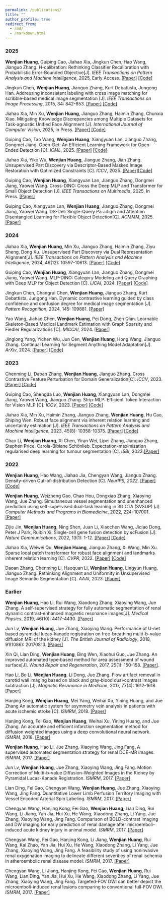```yaml
---
permalink: /publications/
title: ""
author_profile: true
redirect_from: 
  - /md/
  - /markdown.html
---
```


### 2025

**Wenjian Huang**, Guiping Cao, Jiahao Xia, Jingkun Chen, Hao Wang, Jianguo Zhang. H-calibration: Rethinking Classifier Recalibration with Probabilistic Error-Bounded Objective[J]. <i>IEEE Transactions on Pattern Analysis and Machine Intelligence</i>, 2025, Early Access. [[Paper]](https://arxiv.org/abs/2506.17968) [[Code]](https://github.com/WenjianHuang93/h-Calibration)

Jingkun Chen, **Wenjian Huang**, Jianguo Zhang, Kurt Debattista, Jungong Han. Addressing inconsistent labeling with cross image matching for scribble-based medical image segmentation [J]. <i>IEEE Transactions on Image Processing</i>, 2015, 34: 842-853. [[Paper]](https://ieeexplore.ieee.org/abstract/document/10851813) [[Code]](https://github.com/jingkunchen/scribble-medical-segmentation)

Jiahao Xia, Min Xu, **Wenjian Huang**, Jianguo Zhang, Haimin Zhang, Chunxia Xiao. Mitigating Knowledge Discrepancies among Multiple Datasets for Task-agnostic Unified Face Alignment [J]. <i>International Journal of Computer Vision</i>, 2025, In Press. [[Paper]](https://arxiv.org/abs/2503.22359) [[Code]](https://github.com/Jiahao-UTS/TUFA)

Guiping Cao, Tao Wang, **Wenjian Huang**, Xiangyuan Lan, Jianguo Zhang, Dongmei Jiang. Open-Det: An Efficient Learning Framework for Open-Ended Detection [C]. <i>ICML</i>, 2025. [[Paper]](https://arxiv.org/abs/2505.20639) [[Code]](https://github.com/Med-Process/Open-Det)

Jiahao Xia, Yike Wu, **Wenjian Huang**, Jianguo Zhang, Jian Zhang. Unsupervised Part Discovery via Descriptor-Based Masked Image Restoration with Optimized Constraints [C]. <i>ICCV</i>, 2025. [[Paper]](https://arxiv.org/abs/2507.11985)[[Code]](https://github.com/Jiahao-UTS/MPAE)

Guiping Cao, **Wenjian Huang**, Xiangyuan Lan, Jianguo Zhang, Dongmei Jiang, Yaowei Wang. Cross-DINO: Cross the Deep MLP and Transformer for Small Object Detection [J]. <i>IEEE Transactions on Multimedia</i>, 2025, In Press. [[Paper]](https://arxiv.org/abs/2505.21868)

Guiping Cao, Xiangyuan Lan, **Wenjian Huang**, Jianguo Zhang, Dongmei Jiang, Yaowei Wang. DS-Det: Single-Query Paradigm and Attention Disentangled Learning for Flexible Object Detection[C]. <i>ACMMM</i>, 2025. [[Paper]](https://www.arxiv.org/abs/2507.19807)


### 2024

Jiahao Xia, **Wenjian Huang**, Min Xu, Jianguo Zhang, Haimin Zhang, Ziyu Sheng, Dong Xu. Unsupervised Part Discovery via Dual Representation Alignment[J]. <i>IEEE Transactions on Pattern Analysis and Machine Intelligence</i>, 2024, 46(12): 10597-10613. [[Paper]](https://arxiv.org/abs/2408.08108) [[Code]](https://github.com/jiahao-uts/unsupervisedpart)

Guiping Cao, **Wenjian Huang**, Xiangyuan Lan, Jianguo Zhang, Dongmei Jiang, Yaowei Wang. MLP-DINO: Category Modeling and Query Graphing with Deep MLP for Object Detection [C]. <i>IJCAI</i>, 2024. [[Paper]](https://www.ijcai.org/proceedings/2024/0067.pdf) [[Code]](https://github.com/Med-Process/MLP-DINO/)

Jingkun Chen, Changrui Chen, **Wenjian Huang**, Jianguo Zhang, Kurt Debattista, Jungong Han. Dynamic contrastive learning guided by class confidence and confusion degree for medical image segmentation [J]. <i>Pattern Recognition</i>, 2024, 145: 109881. [[Paper]](https://www.sciencedirect.com/science/article/abs/pii/S0031320323005794) 

Yao Wang, Jiahao Chen, **Wenjian Huang**, Pei Dong, Zhen Qian. Learnable Skeleton-Based Medical Landmark Estimation with Graph Sparsity and Fiedler Regularizations [C]. <i>MICCAI</i>, 2024. [[Paper]](https://papers.miccai.org/miccai-2024/paper/1602_paper.pdf)

Jinglong Yang, Yichen Wu, Jun Cen, **Wenjian Huang**, Hong Wang, Jianguo Zhang. Continual Learning for Segment Anything Model Adaptation[J]. <i>ArXiv</i>, 2024. [[Paper]](https://arxiv.org/abs/2412.06418) [[Code]](https://github.com/yangjl1215/CoSAM)


### 2023

Chenming Li, Daoan Zhang, **Wenjian Huang**, Jianguo Zhang. Cross Contrastive Feature Perturbation for Domain Generalization[C]. <i>ICCV</i>, 2023.[[Paper]](https://openaccess.thecvf.com/content/ICCV2023/html/Li_Cross_Contrasting_Feature_Perturbation_for_Domain_Generalization_ICCV_2023_paper.html) [[Code]](https://github.com/hackmebroo/CCFP)

Guiping Cao, Shengda Luo, **Wenjian Huang**, Xiangyuan Lan, Dongmei Jiang, Yaowei Wang, Jianguo Zhang. Strip-MLP: Efficient Token Interaction for Vision MLP [C]. <i>ICCV</i>, 2023. [[Paper]](https://openaccess.thecvf.com/content/ICCV2023/html/Cao_Strip-MLP_Efficient_Token_Interaction_for_Vision_MLP_ICCV_2023_paper.html) [[Code]](https://github.com/Med-Process/Strip_MLP)

Jiahao Xia, Min Xu, Haimin Zhang, Jianguo Zhang, **Wenjian Huang**, Hu Cao, Shiping Wen. Robust face alignment via inherent relation learning and uncertainty estimation [J]. <i>IEEE Transactions on Pattern Analysis and Machine Intelligence</i>, 2023, 45(8): 10358-10375. [[Paper]](https://ieeexplore.ieee.org/document/10079153) [[Code]](https://github.com/Jiahao-UTS/DSLPT)

Chao Li, **Wenjian Huang**, Xi Chen, Yiran Wei, Lipei Zhang, Jianguo Zhang, Stephen Price, Carola-Bibiane Schönlieb. Expectation-maximization regularised deep learning for tumour segmentation [C]. <i>ISBI</i>, 2023.[[Paper]](https://ieeexplore.ieee.org/abstract/document/10230573)


### 2022

**Wenjian Huang**, Hao Wang, Jiahao Jia, Chengyan Wang, Jianguo Zhang. Density-driven Out-of-distribution Detection [C]. <i>NeurIPS, 2022</i>. [[Paper]](https://proceedings.neurips.cc/paper_files/paper/2022/hash/05b69cc4c8ff6e24c5de1ecd27223d37-Abstract-Conference.html) [[Code]](http://WenjianHuang93.github.io/files/OOD_DDR.zip)

**Wenjian Huang**, Weizheng Gao, Chao Hou, Dongxiao Zhang, Xiaoying Wang, Jue Zhang. Simultaneous vessel segmentation and unenhanced prediction using self-supervised dual-task learning in 3D CTA (SVSUP) [J]. <i>Computer Methods and Programs in Biomedicine</i>, 2022, 224: 107001. [[Paper]](https://www.sciencedirect.com/science/article/abs/pii/S0169260722003832)

Zijie Jin, **Wenjian Huang**, Ning Shen, Juan Li, Xiaochen Wang, Jiqiao Dong, Peter J Park, Ruibin Xi. Single-cell gene fusion detection by scFusion [J]. <i>Nature Communications</i>, 2022, 13(1): 1-12. [[Paper]](https://www.nature.com/articles/s41467-022-28661-6) [[Code]](https://github.com/XiDsLab/scFusion)

Jiahao Xia, Weiwei Qu, **Wenjian Huang**, Jianguo Zhang, Xi Wang, Min Xu. Sparse local patch transformer for robust face alignment and landmarks inherent relation learning [C]. <i>CVPR</i>, 2022. [[Paper]](https://openaccess.thecvf.com/content/CVPR2022/papers/Xia_Sparse_Local_Patch_Transformer_for_Robust_Face_Alignment_and_Landmarks_CVPR_2022_paper.pdf) [[Code]](https://github.com/Jiahao-UTS/SLPT-master) 

Daoan Zhang, Chenming Li, Haoquan Li, **Wenjian Huang**, Lingyun Huang, Jianguo Zhang. Rethinking Alignment and Uniformity in Unsupervised Image Semantic Segmentation [C]. <i>AAAI</i>, 2023. [[Paper]](https://ojs.aaai.org/index.php/AAAI/article/view/26325)


### Earlier

**Wenjian Huang**, Hao Li, Rui Wang, Xiaodong Zhang, Xiaoying Wang, Jue Zhang. A self‐supervised strategy for fully automatic segmentation of renal dynamic contrast‐enhanced magnetic resonance images[J]. <i>Medical Physics</i>, 2019, 46(10): 4417-4430. [[Paper]](https://aapm.onlinelibrary.wiley.com/doi/10.1002/mp.13715)

Jun Lv, **Wenjian Huang**, Jue Zhang, Xiaoying Wang. Performance of U-net based pyramidal lucas-kanade registration on free-breathing multi-b-value diffusion MRI of the kidney [J]. <i>The British Journal of Radiology</i>, 2018, 91(1086): 20170813. [[Paper]](https://pubmed.ncbi.nlm.nih.gov/29528241/)

Xin Qi, Lian Ding, **Wenjian Huang**, Bing Wen, Xiaohui Guo, Jue Zhang. An improved automated type‐based method for area assessment of wound surface[J]. <i>Wound Repair and Regeneration</i>, 2017, 25(1): 150-158. [[Paper]](https://pubmed.ncbi.nlm.nih.gov/27859908/).

Hao Li, Bo Li, **Wenjian Huang**, Li Dong, Jue Zhang. Flow artifact removal in carotid wall imaging based on black and gray‐blood dual‐contrast images subtraction [J]. <i>Magnetic Resonance in Medicine</i>, 2017, 77(4): 1612-1618. [[Paper]](https://onlinelibrary.wiley.com/doi/abs/10.1002/mrm.26218)

Hanjing Kong, **Wenjian Huang**, Mei Yang, Weihai Xu, Yining Huang, and Jue Zhang
An automatic system for asymmetry vein analysis in patients with acute ischemic stroke [C]. <i>ISMRM</i>, 2018. [[Paper]](https://cds.ismrm.org/protected/18MProceedings/PDFfiles/3419.html)

Hanjing Kong, Fei Gao, **Wenjian Huang**, Weihai Xu, Yining Huang, and Jue Zhang. An accurate and efficient infarction segmentation method for diffusion weighted images using a deep convolutional neural network. <i>ISMRM</i>, 2018. [[Paper]](https://cds.ismrm.org/protected/18MProceedings/PDFfiles/0746.html)

**Wenjian Huang**, Hao Li, Jue Zhang, Xiaoying Wang, Jing Fang. A supervised automated segmentation strategy for renal DCE-MR images. <i>ISMRM</i>, 2017. [[Paper]](https://cds.ismrm.org/protected/17MProceedings/PDFfiles/5066.html)

Jun Lv, **Wenjian Huang**, Jue Zhang, Xiaoying Wang, Jing Fang. Motion Correction of Multi-b-value Diffusion-Weighted Images in the Kidney by Pyramidal Lucas-Kanade Registration. <i>ISMRM</i>, 2017. [[Paper]](https://cds.ismrm.org/protected/17MProceedings/PDFfiles/3168.html)

Lian Ding, Fei Gao, Chengyan Wang, **Wenjian Huang**, Jue Zhang, Xiaoying Wang, Jing Fang. Quantitative Lower Limb Perfusion Territory Imaging with Vessel Encoded Arterial Spin Labeling. <i>ISMRM</i>, 2017. [[Paper]](https://cds.ismrm.org/protected/17MProceedings/PDFfiles/5126.html)

Chengyan Wang, Hanjing Kong, Fei Gao, **Wenjian Huang**, Lian Ding, Rui Wang, Li Jiang, Yan Jia, Hui Xu, He Wang, Xiaodong Zhang, Li Yang, Jue Zhang, Xiaoying Wang, Jing Fang. Comparison of BOLD-contrast imaging and DW imaging for early prediction of renal damage after microemboli-induced acute kidney injury in animal model. <i>ISMRM</i>, 2017. [[Paper]](https://archive.ismrm.org/2017/0825.html)

Chengyan Wang, Fei Gao, Hanjing Kong, Li Jiang, **Wenjian Huang**, Rui Wang, Kai Zhao, Yan Jia, Hui Xu, He Wang, Xiaodong Zhang, Li Yang, Jue Zhang, Xiaoying Wang, Jing Fang. A feasibility study of using noninvasive renal oxygenation imaging to delineate different severities of renal ischemia in atheroembolic renal disease model. <i>ISMRM</i>, 2017. [[Paper]](https://cds.ismrm.org/protected/17MProceedings/PDFfiles/3801.html)

Chengyan Wang, Li Jiang, Hanjing Kong, Fei Gao, **Wenjian Huang**, Rui Wang, Lian Ding, Yan Jia, Hui Xu, He Wang, Xiaodong Zhang, Li Yang, Jue Zhang, Xiaoying Wang, Jing Fang. Targeted-FOV DWI can better depict the microemboli-induced renal lesions comparing to conventional full-FOV DWI. <i>ISMRM</i>, 2017. [[Paper]](https://cds.ismrm.org/protected/17MProceedings/PDFfiles/1870.html)


